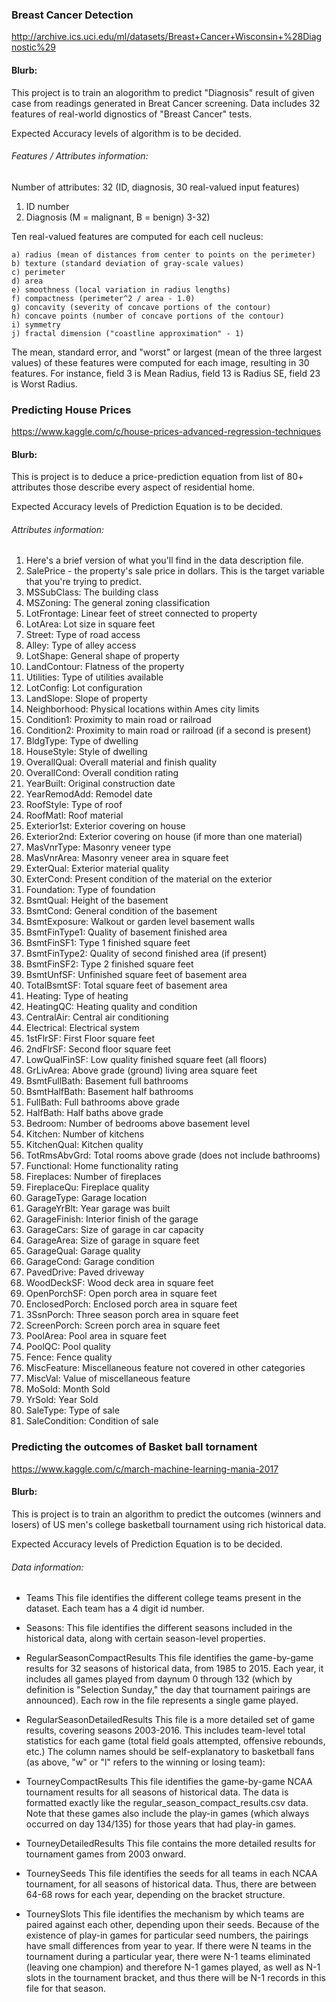 ### Breast Cancer Detection
http://archive.ics.uci.edu/ml/datasets/Breast+Cancer+Wisconsin+%28Diagnostic%29


#### Blurb:

This project is to train an alogorithm to predict "Diagnosis" result of given case from readings generated in Breat Cancer screening. Data includes 32 features of real-world dignostics of "Breast Cancer" tests. 

Expected Accuracy levels of algorithm is to be decided.

###### Features / Attributes information:
Number of attributes: 32 (ID, diagnosis, 30 real-valued input features)
1) ID number
2) Diagnosis (M = malignant, B = benign)
3-32)

Ten real-valued features are computed for each cell nucleus:

	a) radius (mean of distances from center to points on the perimeter)
	b) texture (standard deviation of gray-scale values)
	c) perimeter
	d) area
	e) smoothness (local variation in radius lengths)
	f) compactness (perimeter^2 / area - 1.0)
	g) concavity (severity of concave portions of the contour)
	h) concave points (number of concave portions of the contour)
	i) symmetry 
	j) fractal dimension ("coastline approximation" - 1)

The mean, standard error, and "worst" or largest (mean of the three
largest values) of these features were computed for each image,
resulting in 30 features.  For instance, field 3 is Mean Radius, field
13 is Radius SE, field 23 is Worst Radius.



### Predicting House Prices
https://www.kaggle.com/c/house-prices-advanced-regression-techniques


#### Blurb:

This is project is to deduce a price-prediction equation from list of 80+ attributes those describe every aspect of residential home. 

Expected Accuracy levels of Prediction Equation is to be decided.

###### Attributes information:

1. Here's a brief version of what you'll find in the data description file.
2. SalePrice - the property's sale price in dollars. This is the target variable that you're trying to predict.
3. MSSubClass: The building class
4. MSZoning: The general zoning classification
5. LotFrontage: Linear feet of street connected to property
6. LotArea: Lot size in square feet
7. Street: Type of road access
8. Alley: Type of alley access
9. LotShape: General shape of property
10. LandContour: Flatness of the property
11. Utilities: Type of utilities available
12. LotConfig: Lot configuration
13. LandSlope: Slope of property
14. Neighborhood: Physical locations within Ames city limits
15. Condition1: Proximity to main road or railroad
16. Condition2: Proximity to main road or railroad (if a second is present)
17. BldgType: Type of dwelling
18. HouseStyle: Style of dwelling
19. OverallQual: Overall material and finish quality
20. OverallCond: Overall condition rating
21. YearBuilt: Original construction date
22. YearRemodAdd: Remodel date
23. RoofStyle: Type of roof
24. RoofMatl: Roof material
25. Exterior1st: Exterior covering on house
26. Exterior2nd: Exterior covering on house (if more than one material)
27. MasVnrType: Masonry veneer type
28. MasVnrArea: Masonry veneer area in square feet
29. ExterQual: Exterior material quality
30. ExterCond: Present condition of the material on the exterior
31. Foundation: Type of foundation
32. BsmtQual: Height of the basement
33. BsmtCond: General condition of the basement
34. BsmtExposure: Walkout or garden level basement walls
35. BsmtFinType1: Quality of basement finished area
36. BsmtFinSF1: Type 1 finished square feet
37. BsmtFinType2: Quality of second finished area (if present)
38. BsmtFinSF2: Type 2 finished square feet
39. BsmtUnfSF: Unfinished square feet of basement area
40. TotalBsmtSF: Total square feet of basement area
41. Heating: Type of heating
42. HeatingQC: Heating quality and condition
43. CentralAir: Central air conditioning
44. Electrical: Electrical system
45. 1stFlrSF: First Floor square feet
46. 2ndFlrSF: Second floor square feet
47. LowQualFinSF: Low quality finished square feet (all floors)
48. GrLivArea: Above grade (ground) living area square feet
49. BsmtFullBath: Basement full bathrooms
50. BsmtHalfBath: Basement half bathrooms
51. FullBath: Full bathrooms above grade
52. HalfBath: Half baths above grade
53. Bedroom: Number of bedrooms above basement level
54. Kitchen: Number of kitchens
55. KitchenQual: Kitchen quality
56. TotRmsAbvGrd: Total rooms above grade (does not include bathrooms)
57. Functional: Home functionality rating
58. Fireplaces: Number of fireplaces
59. FireplaceQu: Fireplace quality
60. GarageType: Garage location
61. GarageYrBlt: Year garage was built
62. GarageFinish: Interior finish of the garage
63. GarageCars: Size of garage in car capacity
64. GarageArea: Size of garage in square feet
65. GarageQual: Garage quality
66. GarageCond: Garage condition
67. PavedDrive: Paved driveway
68. WoodDeckSF: Wood deck area in square feet
69. OpenPorchSF: Open porch area in square feet
70. EnclosedPorch: Enclosed porch area in square feet
71. 3SsnPorch: Three season porch area in square feet
72. ScreenPorch: Screen porch area in square feet
73. PoolArea: Pool area in square feet
74. PoolQC: Pool quality
75. Fence: Fence quality
76. MiscFeature: Miscellaneous feature not covered in other categories
77. MiscVal: Value of miscellaneous feature
78. MoSold: Month Sold
79. YrSold: Year Sold
80. SaleType: Type of sale
81. SaleCondition: Condition of sale


### Predicting the outcomes of Basket ball tornament
https://www.kaggle.com/c/march-machine-learning-mania-2017


#### Blurb:

This is project is to train an algorithm to predict the outcomes (winners and losers) of US men's college basketball tournament using rich historical data.

Expected Accuracy levels of Prediction Equation is to be decided.

###### Data information:

* Teams
This file identifies the different college teams present in the dataset. Each team has a 4 digit id number.

* Seasons:
This file identifies the different seasons included in the historical data, along with certain season-level properties.

* RegularSeasonCompactResults
This file identifies the game-by-game results for 32 seasons of historical data, from 1985 to 2015. Each year, it includes all games played from daynum 0 through 132 (which by definition is "Selection Sunday," the day that tournament pairings are announced). Each row in the file represents a single game played.

* RegularSeasonDetailedResults
This file is a more detailed set of game results, covering seasons 2003-2016. This includes team-level total statistics for each game (total field goals attempted, offensive rebounds, etc.) The column names should be self-explanatory to basketball fans (as above, "w" or "l" refers to the winning or losing team):

* TourneyCompactResults
This file identifies the game-by-game NCAA tournament results for all seasons of historical data. The data is formatted exactly like the regular_season_compact_results.csv data. Note that these games also include the play-in games (which always occurred on day 134/135) for those years that had play-in games.

* TourneyDetailedResults
This file contains the more detailed results for tournament games from 2003 onward.

* TourneySeeds
This file identifies the seeds for all teams in each NCAA tournament, for all seasons of historical data. Thus, there are between 64-68 rows for each year, depending on the bracket structure.

* TourneySlots
This file identifies the mechanism by which teams are paired against each other, depending upon their seeds. Because of the existence of play-in games for particular seed numbers, the pairings have small differences from year to year. If there were N teams in the tournament during a particular year, there were N-1 teams eliminated (leaving one champion) and therefore N-1 games played, as well as N-1 slots in the tournament bracket, and thus there will be N-1 records in this file for that season.


